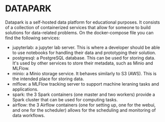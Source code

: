 # DATAPARK

Datapark is a self-hosted data platform for educational purposes. It consists of a collection of containerized services that allow for someone to build solutions for data-related problems. On the docker-compose file you can find the following services:

- jupyterlab: a jupyter lab server. This is where a developer should be able to use notebooks for handling their data and prototyping their solution.
- postgresql: a PostgreSQL database. This can be used for storing data. It's used by other services to store their metadata, such as Minio and MLFlow.
- minio: a Minio storage service. It behaves similarly to S3 (AWS). This is the intended place for storing data.
- mlflow: a MLFlow tracking server to support machine leraning tasks and applications.
- spark: the 3 Spark containers (one master and two workers) provide a Spark cluster that can be used for computing tasks.
- airflow: the 3 Airflow containers (one for setting up, one for the webui, and one for the scheduler) allows for the scheduling and monitoring of data workflows.
